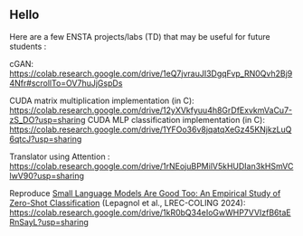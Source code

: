 ## Hello

Here are a few ENSTA projects/labs (TD) that may be useful for future students :

cGAN: https://colab.research.google.com/drive/1eQ7jvrauJI3DgqFvp_RN0Qvh2Bj94Nfr#scrollTo=OV7huJjGspDs

CUDA matrix multiplication implementation (in C): https://colab.research.google.com/drive/12yXVkfyuu4h8GrDfExvkmVaCu7-zS_DO?usp=sharing
CUDA MLP classification implementation (in C): https://colab.research.google.com/drive/1YFOo36v8jqatqXeGz45KNjkzLuQ6qtcJ?usp=sharing

Translator using Attention : https://colab.research.google.com/drive/1rNEojuBPMilV5kHUDIan3kHSmVClwV90?usp=sharing

Reproduce [Small Language Models Are Good Too: An Empirical Study of Zero-Shot Classification](https://www.google.com/url?q=https%3A%2F%2Faclanthology.org%2F2024.lrec-main.1299%2F) (Lepagnol et al., LREC-COLING 2024): https://colab.research.google.com/drive/1kR0bQ34eIoGwWHP7VVIzfB6taERnSayL?usp=sharing
